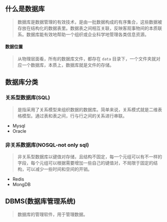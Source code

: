 ## 什么是数据库
> 数据库是数据管理的有效技术，是由一批数据构成的有序集合，这些数据被存放在结构化的数据表里。数据表之间相互关联，反映客观事物间的本质联系。数据库能有效地帮助一个组织或企业科学地管理各类信息资源。
#### 数据位置
> 从物理层面看，所有的数据库文件，都存在 `data` 目录下，一个文件夹就对应一个数据库，本质上，数据库就是文件的存储。

## 数据库分类
### 关系型数据库(SQL)
> 是指采用了关系模型来组织数据的数据库。简单来说，关系模式就是二维表格模型。通过表和表之间，行与行之间的关系进行串联。
* Mysql
* Oracle

### 非关系数据库(NOSQL-not only sql)
> 非关系型数据库以键值对存储，且结构不固定，每一个元组可以有不一样的字段，每个元组可以根据需要增加一些自己的键值对，不局限于固定的结构，可以减少一些时间和空间的开销。
* Redis
* MongDB

## DBMS(数据库管理系统)
> 数据库的管理软件，用于管理数据。

